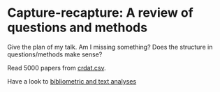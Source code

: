 # Capture-recapture: A review of questions and methods

Give the plan of my talk. Am I missing something? Does the structure in questions/methods make sense?

Read 5000 papers from [crdat.csv](https://github.com/oliviergimenez/capture-recapture-review/blob/master/crdat.csv).

Have a look to [bibliometric and text analyses](https://github.com/oliviergimenez/capture-recapture-review/blob/master/bibliometric_analysis.md)
